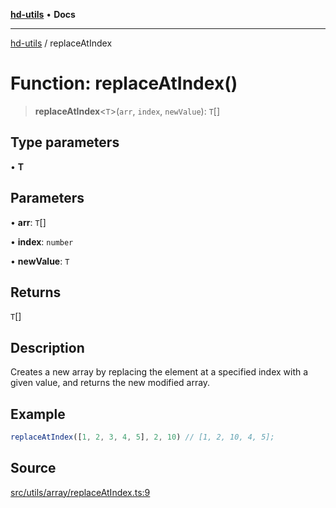 [**hd-utils**](../README.md) • **Docs**

***

[hd-utils](../globals.md) / replaceAtIndex

# Function: replaceAtIndex()

> **replaceAtIndex**\<`T`\>(`arr`, `index`, `newValue`): `T`[]

## Type parameters

• **T**

## Parameters

• **arr**: `T`[]

• **index**: `number`

• **newValue**: `T`

## Returns

`T`[]

## Description

Creates a new array by replacing the element at a specified index with a given value, and returns the new modified array.

## Example

```ts
replaceAtIndex([1, 2, 3, 4, 5], 2, 10) // [1, 2, 10, 4, 5];
```

## Source

[src/utils/array/replaceAtIndex.ts:9](https://github.com/AhmadHddad/h-utils/blob/8e9e542f98b1a43a336ce585dc8666b21b0e894d/src/utils/array/replaceAtIndex.ts#L9)
